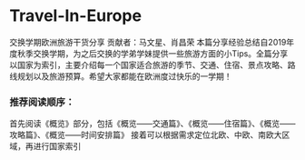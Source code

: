 # Travel-In-Europe
交换学期欧洲旅游干货分享
贡献者：马文星、肖昌荣
本篇分享经验总结自2019年度秋季交换学期，为之后交换的学弟学妹提供一些旅游方面的小Tips。全篇分享以国家为索引，主要介绍每一个国家适合旅游的季节、交通、住宿、景点攻略、路线规划以及旅游预算。希望大家都能在欧洲度过快乐的一学期！

### 推荐阅读顺序：
首先阅读《概览》部分，包括《概览——交通篇》、《概览——住宿篇》、《概览——攻略篇》、《概览——时间安排篇》
接着可以根据需求定位北欧、中欧、南欧大区域，再进行国家索引
